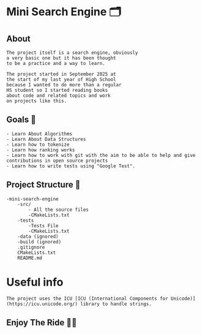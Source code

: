 # Mini Search Engine 🗂️

## About
    The project itself is a search engine, obviously
    a very basic one but it has been thought 
    to be a practice and a way to learn.

    The project started in September 2025 at
    the start of my last year of High School
    because I wanted to do more than a regular
    HS student so I started reading books
    about code and related topics and work 
    on projects like this.
    


## Goals 🎯
    - Learn About Algorithms
    - Learn About Data Structures
    - Learn how to tokenize 
    - Learn how ranking works 
    - Learn how to work with git with the aim to be able to help and give 
    contributions in open source projects
    - Learn how to write tests using "Google Test".
    


## Project Structure 📁
    -mini-search-engine
        -src/
            - All the source files
            -CMakeLists.txt
        -tests
            -Tests File
            -CMakeLists.txt
        -data (ignored)
        -build (ignored)
        .gitignore
        CMakeLists.txt
        README.md

# Useful info
    The project uses the ICU [ICU (International Components for Unicode)]
    (https://icu.unicode.org/) library to handle strings.

## Enjoy The Ride 🚀🚀
